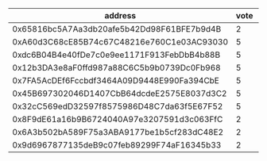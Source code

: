 address|vote|timestamp|signature
---|---|---|---
0x65816bc5A7Aa3db20afe5b42Dd98F61BFE7b9d4B|2|1616505734|0xb53dde330f59ae9bded06c3936b70d269a80d2331237ba65e0dced209c32123329f6041e18d75d33870679667cde3256631196439052324094b5008c84c627b61c
0xA60d3C68cE85B74c67C48216e760C1e03AC93030|5|1616507296|0x25bdd5823e08cf32ab2b2548c338c01fac957ba5a54bf1073e489a76fa25745d25ea80691603bacd214c511163d330ec48ed24ead5375bd9fb352f2a73f092bb1b
0xdc6B04B4e40fDe7c0e9ee1171F913FebDbB4b88B|5|1616507324|0x87f96e1f4a30d0b64396a571e9cda0c54755cfb6dfd95ea8f4e0054b21729d0c731210b5146e88ad9734a6017496ccebf3508b97bc10ea08f6b2c2b6c3b987401b
0x12b3DA3e8aF0ffd987a88C6C5b9b0739Dc0Fb968|5|1616512564|0x584afb3a8b77f1091dc7372798bfafe8b9bdeb21fa5b62de1c2f26dd7bc5acde263b5074ed6ad1996af243f7bc6ac11acbb2ad18da15c0224c6fbd33060de36e1b
0x7FA5AcDEf6Fccbdf3464A09D9448E990Fa394CbE|5|1616514111|0x9e6dd024d05ff0502b99475964b8d3721b91befa5ff99ba622d8940258bf1451343b7aa895fcd43d6f7050b8d07f9f2091d1143c919f9f1f66e703bbc25f229c1b
0x45B697302046D1407CbB64dcdeE2575E8037d3C2|5|1616514169|0x6a4f131441db271a70c3e517e841042fa32daceefcbaa999ccf54e415b0235b46d058ae14138707a81548e9963aee65d786d72a62cedec65ff75e285837a8f9c1c
0x32cC569edD32597f8575986D48C7da63f5E67F52|5|1616557172|0x7f38456dd2af3679266567b54552478ac116ceecc5a7a601c395634a55adf6f5418f56f23f24c3ad0f5f19e51c6bead478c96f0fe4282f663273da086c8ee19a1b
0x8F9dE61a16b9B6724040A97e3207591d3c063FfC|2|1616580278|0x43e27ff71e0638b04bebb5eb1707a6af99b629d14aab0ef82fef93fa8d9ffe4b7bd2f76f70df143f420903e428f7c9e107f29b56ae7f0d03a6598de6365e816b1b
0x6A3b502bA589F75a3ABA9177be1b5cf283dC48E2|2|1616580287|0x28d81e6a740a40e6db6413fe8f0733d95362ed2dc21ff658f1114ce0af6b520332440790a62c3b8060ee126d460f9f32f0092d757175e28ed570a1e671087c6e1b
0x9d6967877135deB9c07feb89299F74aF16345b33|2|1616580296|0x629a6b9387d21499ce5f1da2316f7f6acb5ac8a2295dd54087bbba15886dbd1c0ae2731931dc85a75c628d622c07561cc943e89c8f6f70ce0fc16d46b4abb8801c